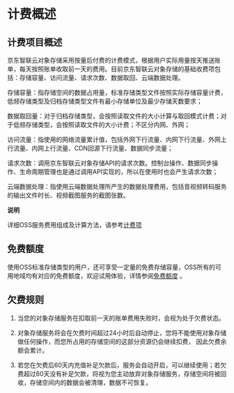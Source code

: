 # 计费概述

## 计费项目概述

京东智联云对象存储采用按量后付费的计费模式，根据用户实际用量按天推送账单，每天按照账单收取前一天的费用。目前京东智联云对象存储的基础收费项包括：存储容量、访问流量、请求次数、数据取回、云端数据处理。

存储容量：指存储空间的数据占用量，标准存储类型文件按照实际存储容量计费，低频存储类型及归档存储类型文件有最小存储单位及最少存储天数要求；

数据取回量：对于归档存储类型，会按照读取文件的大小计算与取回模式计费；对于低频存储类型，会按照读取文件的大小计费；不区分内网、外网；

访问流量：指使用的网络流量累计值，包括外网下行流量、内网下行流量、外网上行流量、内网上行流量、CDN回源下行流量、数据同步流量；

请求次数：调用京东智联云对象存储API的请求次数。控制台操作、数据同步操作、生命周期管理也是通过调用API实现的，所以在使用时也会产生请求次数；

云端数据处理：指使用云端数据处理所产生的数据处理费用，包括音视频转码服务的输出文件时长、视频截图服务的截图张数。

**说明**

详细OSS服务费用组成及计算方法，请参考[计费项](./Billing-Rules.md)

## 免费额度

使用OSS标准存储类型的用户，还可享受一定量的免费存储容量，OSS所有的可用地域均有对应的免费额度，欢迎试用体验，详情参阅[免费额度](./Free-Tier-For-Oss.md) 。 


## 欠费规则

1. 当您的对象存储服务在扣取前一天的账单费用失败时，会视为处于欠费状态。

2. 对象存储服务将会在欠费时间超过24小时后自动停止，您将不能使用对象存储做任何操作，而您所占用的存储空间的这部分资源仍会继续扣费， 因此欠费余额会累计。

3. 若您在欠费后60天内充值补足欠款后，服务会自动开启，可以继续使用；若欠费超过60天没有补足欠款，将视为您主动放弃对象存储服务，存储空间将被回收，存储空间内的数据会被清理，数据不可恢复。
